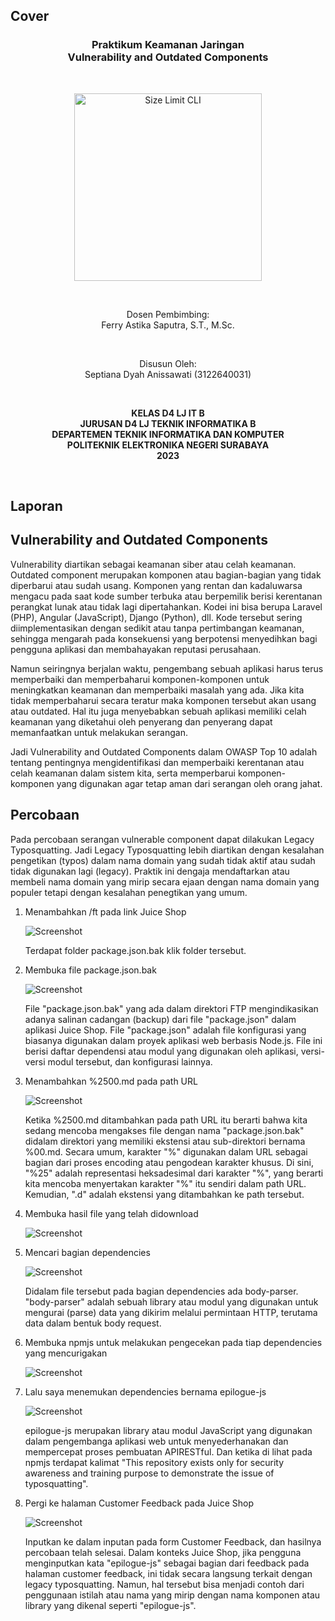 ## Cover

<h3 align="center">
    <b>Praktikum Keamanan Jaringan</b><br>
    Vulnerability and Outdated Components
</h3>
<br>
<p align="center">
  <img src="../image/Logo_PENS.png" alt="Size Limit CLI" width="300">
</p>
<br>
<p align="center">
    Dosen Pembimbing:<br>
    Ferry Astika Saputra, S.T., M.Sc.
</p>
<br>
<p align="center">
    Disusun Oleh:<br>
    Septiana Dyah Anissawati (3122640031)
</p>
<br>
<p align="center">
    <b>
        KELAS D4 LJ IT B <br>
        JURUSAN D4 LJ TEKNIK INFORMATIKA B<br>
        DEPARTEMEN TEKNIK INFORMATIKA DAN KOMPUTER <br> 
        POLITEKNIK ELEKTRONIKA NEGERI SURABAYA <br>
        2023
    </b>
</p>
<br>

## Laporan

## Vulnerability and Outdated Components

Vulnerability diartikan sebagai keamanan siber atau celah keamanan. Outdated component merupakan komponen atau bagian-bagian yang tidak diperbarui atau sudah usang. Komponen yang rentan dan kadaluwarsa mengacu pada saat kode sumber terbuka atau berpemilik berisi kerentanan perangkat lunak atau tidak lagi dipertahankan. Kodei ini bisa berupa Laravel (PHP), Angular (JavaScript), Django (Python), dll. Kode tersebut sering diimplementasikan dengan sedikit atau tanpa pertimbangan keamanan, sehingga mengarah pada konsekuensi yang berpotensi menyedihkan bagi pengguna aplikasi dan membahayakan reputasi perusahaan.

Namun seiringnya berjalan waktu, pengembang sebuah aplikasi harus terus memperbaiki dan memperbaharui komponen-komponen untuk meningkatkan keamanan dan memperbaiki masalah yang ada. Jika kita tidak memperbaharui secara teratur maka komponen tersebut akan usang atau outdated. Hal itu juga menyebabkan sebuah aplikasi memiliki celah keamanan yang diketahui oleh penyerang dan penyerang dapat memanfaatkan untuk melakukan serangan.

Jadi Vulnerability and Outdated Components dalam OWASP Top 10 adalah tentang pentingnya mengidentifikasi dan memperbaiki kerentanan atau celah keamanan dalam sistem kita, serta memperbarui komponen-komponen yang digunakan agar tetap aman dari serangan oleh orang jahat.

## Percobaan

Pada percobaan serangan vulnerable component dapat dilakukan Legacy Typosquatting. Jadi Legacy Typosquatting lebih diartikan dengan kesalahan pengetikan (typos) dalam nama domain yang sudah tidak aktif atau sudah tidak digunakan lagi (legacy). Praktik ini dengaja mendaftarkan atau membeli nama domain yang mirip secara ejaan dengan nama domain yang populer tetapi dengan kesalahan penegtikan yang umum.

1. Menambahkan /ft pada link Juice Shop

    ![Screenshot](../image/task-8/1.png)

    Terdapat folder package.json.bak klik folder tersebut.

2. Membuka file package.json.bak

    ![Screenshot](../image/task-8/2.png)

    File "package.json.bak" yang ada dalam direktori FTP mengindikasikan adanya salinan cadangan (backup) dari file "package.json" dalam aplikasi Juice Shop. File "package.json" adalah file konfigurasi yang biasanya digunakan dalam proyek aplikasi web berbasis Node.js. File ini berisi daftar dependensi atau modul yang digunakan oleh aplikasi, versi-versi modul tersebut, dan konfigurasi lainnya.

3. Menambahkan %2500.md pada path URL

    ![Screenshot](../image/task-8/3.png)

    Ketika %2500.md ditambahkan pada path URL itu berarti bahwa kita sedang mencoba mengakses file dengan nama "package.json.bak" didalam direktori yang memiliki ekstensi atau sub-direktori bernama %00.md. Secara umum, karakter "%" digunakan dalam URL sebagai bagian dari proses encoding atau pengodean karakter khusus. Di sini, "%25" adalah representasi heksadesimal dari karakter "%", yang berarti kita mencoba menyertakan karakter "%" itu sendiri dalam path URL. Kemudian, ".d" adalah ekstensi yang ditambahkan ke path tersebut.

4. Membuka hasil file yang telah didownload

    ![Screenshot](../image/task-8/4.png)

5. Mencari bagian dependencies

    ![Screenshot](../image/task-8/5.png)

    Didalam file tersebut pada bagian dependencies ada body-parser. "body-parser" adalah sebuah library atau modul yang digunakan untuk mengurai (parse) data yang dikirim melalui permintaan HTTP, terutama data dalam bentuk body request.

6. Membuka npmjs untuk melakukan pengecekan pada tiap dependencies yang mencurigakan

    ![Screenshot](../image/task-8/6.png)

7. Lalu saya menemukan dependencies bernama epilogue-js

    ![Screenshot](../image/task-8/7.png)

    epilogue-js merupakan library atau modul JavaScript yang digunakan dalam pengembanga aplikasi web untuk menyederhanakan dan mempercepat proses pembuatan APIRESTful. Dan ketika di lihat pada npmjs terdapat kalimat "This repository exists only for security awareness and training purpose to demonstrate the issue of typosquatting".

8. Pergi ke halaman Customer Feedback pada Juice Shop

    ![Screenshot](../image/task-8/8.png)

    Inputkan ke dalam inputan pada form Customer Feedback, dan hasilnya percobaan telah selesai. Dalam konteks Juice Shop, jika pengguna menginputkan kata "epilogue-js" sebagai bagian dari feedback pada halaman customer feedback, ini tidak secara langsung terkait dengan legacy typosquatting. Namun, hal tersebut bisa menjadi contoh dari penggunaan istilah atau nama yang mirip dengan nama komponen atau library yang dikenal seperti "epilogue-js".
